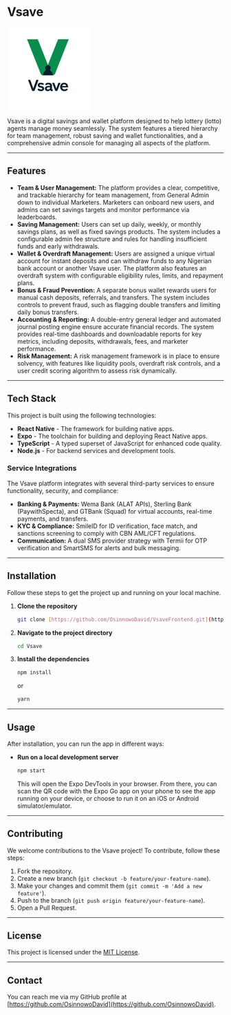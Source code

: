 # Vsave

![Vsave Logo](./assets/images/favicon/web-app-manifest-192x192.png)

Vsave is a digital savings and wallet platform designed to help lottery (lotto) agents manage money seamlessly. The system features a tiered hierarchy for team management, robust saving and wallet functionalities, and a comprehensive admin console for managing all aspects of the platform.

---

## Features

- **Team & User Management:** The platform provides a clear, competitive, and trackable hierarchy for team management, from General Admin down to individual Marketers. Marketers can onboard new users, and admins can set savings targets and monitor performance via leaderboards.
- **Saving Management:** Users can set up daily, weekly, or monthly savings plans, as well as fixed savings products. The system includes a configurable admin fee structure and rules for handling insufficient funds and early withdrawals.
- **Wallet & Overdraft Management:** Users are assigned a unique virtual account for instant deposits and can withdraw funds to any Nigerian bank account or another Vsave user. The platform also features an overdraft system with configurable eligibility rules, limits, and repayment plans.
- **Bonus & Fraud Prevention:** A separate bonus wallet rewards users for manual cash deposits, referrals, and transfers. The system includes controls to prevent fraud, such as flagging double transfers and limiting daily bonus transfers.
- **Accounting & Reporting:** A double-entry general ledger and automated journal posting engine ensure accurate financial records. The system provides real-time dashboards and downloadable reports for key metrics, including deposits, withdrawals, fees, and marketer performance.
- **Risk Management:** A risk management framework is in place to ensure solvency, with features like liquidity pools, overdraft risk controls, and a user credit scoring algorithm to assess risk dynamically.

---

## Tech Stack

This project is built using the following technologies:

- **React Native** - The framework for building native apps.
- **Expo** - The toolchain for building and deploying React Native apps.
- **TypeScript** - A typed superset of JavaScript for enhanced code quality.
- **Node.js** - For backend services and development tools.

### Service Integrations

The Vsave platform integrates with several third-party services to ensure functionality, security, and compliance:

- **Banking & Payments:** Wema Bank (ALAT APIs), Sterling Bank (PaywithSpecta), and GTBank (Squad) for virtual accounts, real-time payments, and transfers.
- **KYC & Compliance:** SmileID for ID verification, face match, and sanctions screening to comply with CBN AML/CFT regulations.
- **Communication:** A dual SMS provider strategy with Termii for OTP verification and SmartSMS for alerts and bulk messaging.

---

## Installation

Follow these steps to get the project up and running on your local machine.

1. **Clone the repository**

   ```bash
   git clone [https://github.com/OsinnowoDavid/VsaveFrontend.git](https://github.com/OsinnowoDavid/VsaveFrontend.git)
   ```

2. **Navigate to the project directory**

   ```bash
   cd Vsave
   ```

3. **Install the dependencies**

   ```bash
   npm install
   ```

   or

   ```bash
   yarn
   ```

---

## Usage

After installation, you can run the app in different ways:

- **Run on a local development server**

  ```bash
  npm start
  ```

  This will open the Expo DevTools in your browser. From there, you can scan the QR code with the Expo Go app on your phone to see the app running on your device, or choose to run it on an iOS or Android simulator/emulator.

---

## Contributing

We welcome contributions to the Vsave project! To contribute, follow these steps:

1. Fork the repository.
2. Create a new branch (`git checkout -b feature/your-feature-name`).
3. Make your changes and commit them (`git commit -m 'Add a new feature'`).
4. Push to the branch (`git push origin feature/your-feature-name`).
5. Open a Pull Request.

---

## License

This project is licensed under the [MIT License](https://opensource.org/licenses/MIT).

---

## Contact

You can reach me via my GitHub profile at [https://github.com/OsinnowoDavid](https://github.com/OsinnowoDavid).
